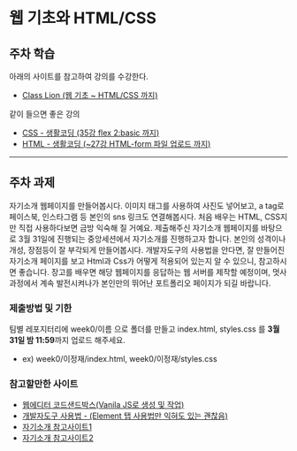 # 웹 기초와 HTML/CSS

## 주차 학습
아래의 사이트를 참고하여 강의를 수강한다.
- [Class Lion (웹 기초 ~ HTML/CSS 까지)](https://classlion.net/)

같이 들으면 좋은 강의
- [CSS - 생활코딩 (35강 flex 2:basic 까지)](https://www.youtube.com/watch?v=ONcmkf07EuI&list=PLuHgQVnccGMDaVaBmkX0qfB45R_bYrV62)
- [HTML - 생활코딩 (~27강 HTML-form 파일 업로드 까지)](https://www.youtube.com/watch?v=OGFgdro160I&list=PLuHgQVnccGMDUzDDCKW-pCZQY-MMCX5yB)

--------

## 주차 과제
자기소개 웹페이지를 만들어봅시다. 이미지 태그를 사용하여 사진도 넣어보고, a tag로 페이스북, 인스타그램 등 본인의 sns 링크도 연결해봅시다. 처음 배우는 HTML, CSS지만 직접 사용하다보면 금방 익숙해 질 거예요. 제출해주신 자기소개 웹페이지를 바탕으로 3월 31일에 진행되는 중앙세션에서 자기소개를 진행하고자 합니다. 본인의 성격이나 개성, 장점등이 잘 부각되게 만들어봅시다. 개발자도구의 사용법을 안다면, 잘 만들어진 자기소개 페이지를 보고 Html과 Css가 어떻게 적용되어 있는지 알 수 있으니, 참고하시면 좋습니다. 장고를 배우면 해당 웹페이지를 응답하는 웹 서버를 제작할 예정이며, 멋사 과정에서 계속 발전시켜나가 본인만의 뛰어난 포트폴리오 페이지가 되길 바랍니다.

### 제출방법 및 기한
팀별 레포지터리에 week0/이름 으로 폴더를 만들고 index.html, styles.css 를 **3월 31일 밤 11:59**까지 업로드 해주세요. 
- ex) week0/이정재/index.html, week0/이정재/styles.css

### 참고할만한 사이트
- [웹에디터 코드샌드박스(Vanila JS로 생성 및 작업)](https://codesandbox.io/)
- [개발자도구 사용법 - (Element 탭 사용법만 익혀도 있는 괜찮음)](https://blogpack.tistory.com/756)
- [자기소개 참고사이트1](https://jeong1233.github.io/website/portfolio/index.html)
- [자기소개 참고사이트2](https://velopert.com/about)
